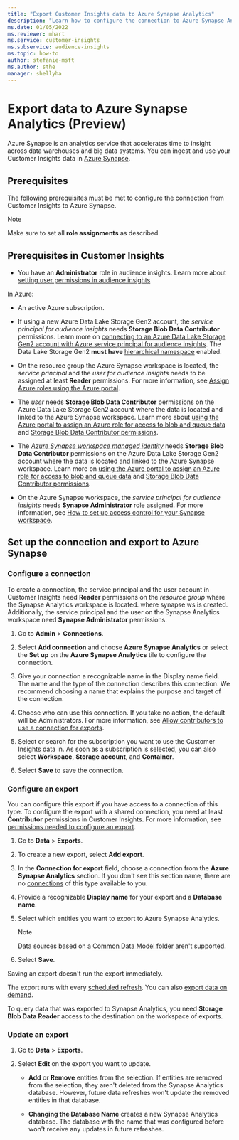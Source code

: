 ```yaml
---
title: "Export Customer Insights data to Azure Synapse Analytics"
description: "Learn how to configure the connection to Azure Synapse Analytics."
ms.date: 01/05/2022
ms.reviewer: mhart
ms.service: customer-insights
ms.subservice: audience-insights
ms.topic: how-to
author: stefanie-msft
ms.author: sthe
manager: shellyha
---
```


# Export data to Azure Synapse Analytics (Preview)

Azure Synapse is an analytics service that accelerates time to insight across data warehouses and big data systems. You can ingest and use your Customer Insights data in [Azure Synapse](/azure/synapse-analytics/overview-what-is).

## Prerequisites

The following prerequisites must be met to configure the connection from Customer Insights to Azure Synapse.

> [!NOTE]
> Make sure to set all **role assignments** as described.  

## Prerequisites in Customer Insights

* You have an **Administrator** role in audience insights. Learn more about [setting user permissions in audience insights](permissions.md#assign-roles-and-permissions)

In Azure: 

- An active Azure subscription.

- If using a new Azure Data Lake Storage Gen2 account, the *service principal for audience insights* needs **Storage Blob Data Contributor** permissions. Learn more on [connecting to an Azure Data Lake Storage Gen2 account with Azure service principal for audience insights](connect-service-principal.md). The Data Lake Storage Gen2 **must have** [hierarchical namespace](/azure/storage/blobs/data-lake-storage-namespace) enabled.

- On the resource group the Azure Synapse workspace is located, the *service principal* and the *user for audience insights* needs to be assigned at least **Reader** permissions. For more information, see [Assign Azure roles using the Azure portal](/azure/role-based-access-control/role-assignments-portal).

- The *user* needs **Storage Blob Data Contributor** permissions on the Azure Data Lake Storage Gen2 account where the data is located and linked to the Azure Synapse workspace. Learn more about [using the Azure portal to assign an Azure role for access to blob and queue data](/azure/storage/common/storage-auth-aad-rbac-portal) and [Storage Blob Data Contributor permissions](/azure/role-based-access-control/built-in-roles#storage-blob-data-contributor).

- The *[Azure Synapse workspace managed identity](/azure/synapse-analytics/security/synapse-workspace-managed-identity)* needs **Storage Blob Data Contributor** permissions on the Azure Data Lake Storage Gen2 account where the data is located and linked to the Azure Synapse workspace. Learn more on [using the Azure portal to assign an Azure role for access to blob and queue data](/azure/storage/common/storage-auth-aad-rbac-portal) and [Storage Blob Data Contributor permissions](/azure/role-based-access-control/built-in-roles#storage-blob-data-contributor).

- On the Azure Synapse workspace, the *service principal for audience insights* needs **Synapse Administrator** role assigned. For more information, see [How to set up access control for your Synapse workspace](/azure/synapse-analytics/security/how-to-set-up-access-control).

## Set up the connection and export to Azure Synapse

### Configure a connection

To create a connection, the service principal and the user account in Customer Insights need **Reader** permissions on the *resource group* where the Synapse Analytics workspace is located.  where synapse ws is created. Additionally, the service principal and the user on the Synapse Analytics workspace need **Synapse Administrator** permissions. 

1. Go to **Admin** > **Connections**.

1. Select **Add connection** and choose **Azure Synapse Analytics** or select the **Set up** on the **Azure Synapse Analytics** tile to configure the connection.

1. Give your connection a recognizable name in the Display name field. The name and the type of the connection describes this connection. We recommend choosing a name that explains the purpose and target of the connection.

1. Choose who can use this connection. If you take no action, the default will be Administrators. For more information, see [Allow contributors to use a connection for exports](connections.md#allow-contributors-to-use-a-connection-for-exports).

1. Select or search for the subscription you want to use the Customer Insights data in. As soon as a subscription is selected, you can also select **Workspace**, **Storage account**, and **Container**.

1. Select **Save** to save the connection.

### Configure an export

You can configure this export if you have access to a connection of this type. To configure the export with a shared connection, you need at least **Contributor** permissions in Customer Insights. For more information, see [permissions needed to configure an export](export-destinations.md#set-up-a-new-export).

1. Go to **Data** > **Exports**.

1. To create a new export, select **Add export**.

1. In the **Connection for export** field, choose a connection from the **Azure Synapse Analytics** section. If you don't see this section name, there are no [connections](connections.md) of this type available to you.

1. Provide a recognizable **Display name** for your export and a **Database name**.

1. Select which entities you want to export to Azure Synapse Analytics.
   > [!NOTE]
   > Data sources based on a [Common Data Model folder](connect-common-data-model.md) aren't supported.

2. Select **Save**.

Saving an export doesn't run the export immediately.

The export runs with every [scheduled refresh](system.md#schedule-tab). You can also [export data on demand](export-destinations.md#run-exports-on-demand).

To query data that was exported to Synapse Analytics, you need **Storage Blob Data Reader** access to the destination on the workspace of exports. 

### Update an export

1. Go to **Data** > **Exports**.

1. Select **Edit** on the export you want to update.

   - **Add** or **Remove** entities from the selection. If entities are removed from the selection, they aren't deleted from the Synapse Analytics database. However, future data refreshes won't update the removed entities in that database.

   - **Changing the Database Name** creates a new Synapse Analytics database. The database with the name that was configured before won't receive any updates in future refreshes.
